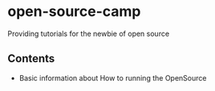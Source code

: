 # open-source-camp
Providing tutorials for the newbie of open source

## Contents
* Basic information about How to running the OpenSource
